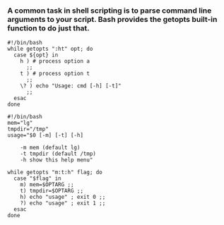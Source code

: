 ### A common task in shell scripting is to parse command line arguments to your script. Bash provides the getopts built-in function to do just that. 

```
#!/bin/bash
while getopts ":ht" opt; do
  case ${opt} in
    h ) # process option a
      ;;
    t ) # process option t
      ;;
    \? ) echo "Usage: cmd [-h] [-t]"
      ;;
  esac
done
```

```
#!/bin/bash
mem="lg"
tmpdir="/tmp"
usage="$0 [-m] [-t] [-h]

    -m mem (default lg)
    -t tmpdir (default /tmp)
    -h show this help menu"

while getopts "m:t:h" flag; do
  case "$flag" in
    m) mem=$OPTARG ;;
    t) tmpdir=$OPTARG ;;
    h) echo "usage" ; exit 0 ;;
    ?) echo "usage" ; exit 1 ;;
  esac
done
```

